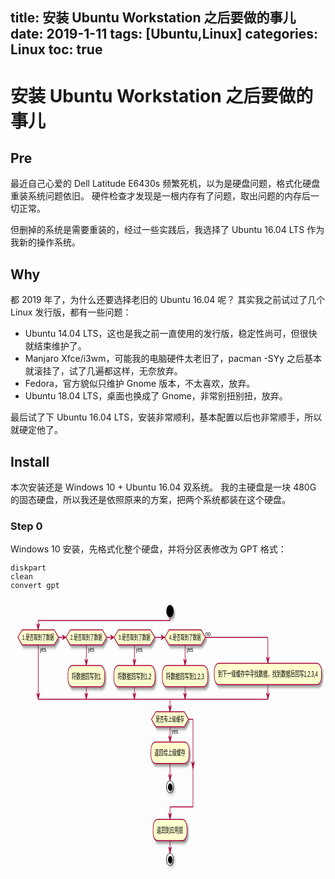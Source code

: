title: 安装 Ubuntu Workstation 之后要做的事儿
date: 2019-1-11
tags: [Ubuntu,Linux]
categories: Linux
toc: true
---

# 安装 Ubuntu Workstation 之后要做的事儿

## Pre

最近自己心爱的 Dell Latitude E6430s 频繁死机，以为是硬盘问题，格式化硬盘重装系统问题依旧。
硬件检查才发现是一根内存有了问题，取出问题的内存后一切正常。

但删掉的系统是需要重装的，经过一些实践后，我选择了 Ubuntu 16.04 LTS 作为我新的操作系统。

## Why

都 2019 年了，为什么还要选择老旧的 Ubuntu 16.04 呢？
其实我之前试过了几个 Linux 发行版，都有一些问题：
- Ubuntu 14.04 LTS，这也是我之前一直使用的发行版，稳定性尚可，但很快就结束维护了。
- Manjaro Xfce/i3wm，可能我的电脑硬件太老旧了，pacman -SYy 之后基本就滚挂了，试了几遍都这样，无奈放弃。
- Fedora，官方貌似只维护 Gnome 版本，不太喜欢，放弃。
- Ubuntu 18.04 LTS，桌面也换成了 Gnome，非常别扭别扭，放弃。

最后试了下 Ubuntu 16.04 LTS，安装非常顺利，基本配置以后也非常顺手，所以就硬定他了。

## Install

本次安装还是 Windows 10 + Ubuntu 16.04 双系统。
我的主硬盘是一块 480G 的固态硬盘，所以我还是依照原来的方案，把两个系统都装在这个硬盘。

### Step 0

Windows 10 安装，先格式化整个硬盘，并将分区表修改为 GPT 格式：
```
diskpart
clean
convert gpt
```

<!--?xml version="1.0" encoding="UTF-8" standalone="no"?--><svg xmlns="http://www.w3.org/2000/svg" xlink="http://www.w3.org/1999/xlink" contentscripttype="application/ecmascript" contentstyletype="text/css" height="438px" preserveAspectRatio="none" style="width:858px;height:438px;" version="1.1" viewBox="0 0 858 438" width="858px" zoomAndPan="magnify"><defs><filter height="300%" id="fxoswz7k1hita" width="300%" x="-1" y="-1"><feGaussianBlur result="blurOut" stdDeviation="2.0"></feGaussianBlur><feColorMatrix in="blurOut" result="blurOut2" type="matrix" values="0 0 0 0 0 0 0 0 0 0 0 0 0 0 0 0 0 0 .4 0"></feColorMatrix><feOffset dx="4.0" dy="4.0" in="blurOut2" result="blurOut3"></feOffset><feBlend in="SourceGraphic" in2="blurOut3" mode="normal"></feBlend></filter></defs><g><ellipse cx="434.5" cy="20" fill="#000000" filter="url(#fxoswz7k1hita)" rx="10" ry="10" style="stroke: none; stroke-width: 1.0;"></ellipse><polygon fill="#FEFECE" filter="url(#fxoswz7k1hita)" points="32,50,119,50,131,62,119,74,32,74,20,62,32,50" style="stroke: #A80036; stroke-width: 1.5;"></polygon><text fill="#000000" font-family="sans-serif" font-size="11" lengthAdjust="spacingAndGlyphs" textLength="18" x="79.5" y="84.6348">yes</text><text fill="#000000" font-family="sans-serif" font-size="11" lengthAdjust="spacingAndGlyphs" textLength="87" x="32" y="66.1572">1.是否取到了数据</text><polygon fill="#FEFECE" filter="url(#fxoswz7k1hita)" points="163,50,250,50,262,62,250,74,163,74,151,62,163,50" style="stroke: #A80036; stroke-width: 1.5;"></polygon><text fill="#000000" font-family="sans-serif" font-size="11" lengthAdjust="spacingAndGlyphs" textLength="18" x="210.5" y="84.6348">yes</text><text fill="#000000" font-family="sans-serif" font-size="11" lengthAdjust="spacingAndGlyphs" textLength="87" x="163" y="66.1572">2.是否取到了数据</text><rect fill="#FEFECE" filter="url(#fxoswz7k1hita)" height="34.1328" rx="12.5" ry="12.5" style="stroke: #A80036; stroke-width: 1.5;" width="100" x="156.5" y="106.9551"></rect><text fill="#000000" font-family="sans-serif" font-size="12" lengthAdjust="spacingAndGlyphs" textLength="80" x="166.5" y="128.5566">将数据回写到1</text><polygon fill="#FEFECE" filter="url(#fxoswz7k1hita)" points="294,50,381,50,393,62,381,74,294,74,282,62,294,50" style="stroke: #A80036; stroke-width: 1.5;"></polygon><text fill="#000000" font-family="sans-serif" font-size="11" lengthAdjust="spacingAndGlyphs" textLength="18" x="341.5" y="84.6348">yes</text><text fill="#000000" font-family="sans-serif" font-size="11" lengthAdjust="spacingAndGlyphs" textLength="87" x="294" y="66.1572">3.是否取到了数据</text><rect fill="#FEFECE" filter="url(#fxoswz7k1hita)" height="34.1328" rx="12.5" ry="12.5" style="stroke: #A80036; stroke-width: 1.5;" width="112" x="281.5" y="106.9551"></rect><text fill="#000000" font-family="sans-serif" font-size="12" lengthAdjust="spacingAndGlyphs" textLength="92" x="291.5" y="128.5566">将数据回写到1,2</text><polygon fill="#FEFECE" filter="url(#fxoswz7k1hita)" points="432,50,519,50,531,62,519,74,432,74,420,62,432,50" style="stroke: #A80036; stroke-width: 1.5;"></polygon><text fill="#000000" font-family="sans-serif" font-size="11" lengthAdjust="spacingAndGlyphs" textLength="18" x="479.5" y="84.6348">yes</text><text fill="#000000" font-family="sans-serif" font-size="11" lengthAdjust="spacingAndGlyphs" textLength="87" x="432" y="66.1572">4.是否取到了数据</text><text fill="#000000" font-family="sans-serif" font-size="11" lengthAdjust="spacingAndGlyphs" textLength="14" x="531" y="59.6797">no</text><rect fill="#FEFECE" filter="url(#fxoswz7k1hita)" height="34.1328" rx="12.5" ry="12.5" style="stroke: #A80036; stroke-width: 1.5;" width="124" x="413.5" y="106.9551"></rect><text fill="#000000" font-family="sans-serif" font-size="12" lengthAdjust="spacingAndGlyphs" textLength="104" x="423.5" y="128.5566">将数据回写到1,2,3</text><rect fill="#FEFECE" filter="url(#fxoswz7k1hita)" height="34.1328" rx="12.5" ry="12.5" style="stroke: #A80036; stroke-width: 1.5;" width="292" x="555" y="103.4775"></rect><text fill="#000000" font-family="sans-serif" font-size="12" lengthAdjust="spacingAndGlyphs" textLength="272" x="565" y="125.0791">到下一级缓存中寻找数据，找到数据后回写1,2,3,4</text><rect fill="#FEFECE" filter="url(#fxoswz7k1hita)" height="34.1328" rx="12.5" ry="12.5" style="stroke: #A80036; stroke-width: 1.5;" width="104" x="382.5" y="229.5654"></rect><text fill="#000000" font-family="sans-serif" font-size="12" lengthAdjust="spacingAndGlyphs" textLength="84" x="392.5" y="251.167">返回给上级缓存</text><ellipse cx="434.5" cy="301.1318" fill="none" filter="url(#fxoswz7k1hita)" rx="10" ry="10" style="stroke: #000000; stroke-width: 1.0;"></ellipse><ellipse cx="435" cy="301.6318" fill="#000000" filter="url(#fxoswz7k1hita)" rx="6" ry="6" style="stroke: none; stroke-width: 1.0;"></ellipse><polygon fill="#FEFECE" filter="url(#fxoswz7k1hita)" points="396,181.0879,473,181.0879,485,193.0879,473,205.0879,396,205.0879,384,193.0879,396,181.0879" style="stroke: #A80036; stroke-width: 1.5;"></polygon><text fill="#000000" font-family="sans-serif" font-size="11" lengthAdjust="spacingAndGlyphs" textLength="18" x="438.5" y="215.7227">yes</text><text fill="#000000" font-family="sans-serif" font-size="11" lengthAdjust="spacingAndGlyphs" textLength="77" x="396" y="197.2451">是否有上级缓存</text><rect fill="#FEFECE" filter="url(#fxoswz7k1hita)" height="34.1328" rx="12.5" ry="12.5" style="stroke: #A80036; stroke-width: 1.5;" width="92" x="388.5" y="353.1318"></rect><text fill="#000000" font-family="sans-serif" font-size="12" lengthAdjust="spacingAndGlyphs" textLength="72" x="398.5" y="374.7334">返回到应用层</text><ellipse cx="434.5" cy="417.2646" fill="none" filter="url(#fxoswz7k1hita)" rx="10" ry="10" style="stroke: #000000; stroke-width: 1.0;"></ellipse><ellipse cx="435" cy="417.7646" fill="#000000" filter="url(#fxoswz7k1hita)" rx="6" ry="6" style="stroke: none; stroke-width: 1.0;"></ellipse><line style="stroke: #A80036; stroke-width: 1.5;" x1="75.5" x2="75.5" y1="74" y2="161.0879"></line><polygon fill="#A80036" points="71.5,151.0879,75.5,161.0879,79.5,151.0879,75.5,155.0879" style="stroke: #A80036; stroke-width: 1.0;"></polygon><line style="stroke: #A80036; stroke-width: 1.5;" x1="206.5" x2="206.5" y1="74" y2="106.9551"></line><polygon fill="#A80036" points="202.5,96.9551,206.5,106.9551,210.5,96.9551,206.5,100.9551" style="stroke: #A80036; stroke-width: 1.0;"></polygon><line style="stroke: #A80036; stroke-width: 1.5;" x1="206.5" x2="206.5" y1="141.0879" y2="161.0879"></line><polygon fill="#A80036" points="202.5,151.0879,206.5,161.0879,210.5,151.0879,206.5,155.0879" style="stroke: #A80036; stroke-width: 1.0;"></polygon><line style="stroke: #A80036; stroke-width: 1.5;" x1="337.5" x2="337.5" y1="74" y2="106.9551"></line><polygon fill="#A80036" points="333.5,96.9551,337.5,106.9551,341.5,96.9551,337.5,100.9551" style="stroke: #A80036; stroke-width: 1.0;"></polygon><line style="stroke: #A80036; stroke-width: 1.5;" x1="337.5" x2="337.5" y1="141.0879" y2="161.0879"></line><polygon fill="#A80036" points="333.5,151.0879,337.5,161.0879,341.5,151.0879,337.5,155.0879" style="stroke: #A80036; stroke-width: 1.0;"></polygon><line style="stroke: #A80036; stroke-width: 1.5;" x1="475.5" x2="475.5" y1="74" y2="106.9551"></line><polygon fill="#A80036" points="471.5,96.9551,475.5,106.9551,479.5,96.9551,475.5,100.9551" style="stroke: #A80036; stroke-width: 1.0;"></polygon><line style="stroke: #A80036; stroke-width: 1.5;" x1="475.5" x2="475.5" y1="141.0879" y2="161.0879"></line><polygon fill="#A80036" points="471.5,151.0879,475.5,161.0879,479.5,151.0879,475.5,155.0879" style="stroke: #A80036; stroke-width: 1.0;"></polygon><line style="stroke: #A80036; stroke-width: 1.5;" x1="131" x2="151" y1="62" y2="62"></line><polygon fill="#A80036" points="141,58,151,62,141,66,145,62" style="stroke: #A80036; stroke-width: 1.0;"></polygon><line style="stroke: #A80036; stroke-width: 1.5;" x1="262" x2="282" y1="62" y2="62"></line><polygon fill="#A80036" points="272,58,282,62,272,66,276,62" style="stroke: #A80036; stroke-width: 1.0;"></polygon><line style="stroke: #A80036; stroke-width: 1.5;" x1="393" x2="420" y1="62" y2="62"></line><polygon fill="#A80036" points="410,58,420,62,410,66,414,62" style="stroke: #A80036; stroke-width: 1.0;"></polygon><line style="stroke: #A80036; stroke-width: 1.5;" x1="434.5" x2="434.5" y1="30" y2="35"></line><line style="stroke: #A80036; stroke-width:1.5;" x1="434.5" x2="75.5" y1="35" y2="35"></line><line style="stroke: #A80036; stroke-width: 1.5;" x1="75.5" x2="75.5" y1="35" y2="50"></line><polygon fill="#A80036" points="71.5,40,75.5,50,79.5,40,75.5,44" style="stroke: #A80036; stroke-width: 1.0;"></polygon><line style="stroke: #A80036; stroke-width: 1.5;" x1="531" x2="701" y1="62" y2="62"></line><line style="stroke: #A80036; stroke-width: 1.5;" x1="701" x2="701" y1="62" y2="103.4775"></line><polygon fill="#A80036" points="697,93.4775,701,103.4775,705,93.4775,701,97.4775" style="stroke: #A80036; stroke-width: 1.0;"></polygon><line style="stroke: #A80036; stroke-width: 1.5;" x1="701" x2="701" y1="137.6104" y2="161.0879"></line><polygon fill="#A80036" points="697,151.0879,701,161.0879,705,151.0879,701,155.0879" style="stroke: #A80036; stroke-width: 1.0;"></polygon><line style="stroke: #A80036; stroke-width: 1.5;" x1="75.5" x2="701" y1="161.0879" y2="161.0879"></line><line style="stroke: #A80036; stroke-width: 1.5;" x1="434.5" x2="434.5" y1="263.6982" y2="291.1318"></line><polygon fill="#A80036" points="430.5,281.1318,434.5,291.1318,438.5,281.1318,434.5,285.1318" style="stroke: #A80036; stroke-width: 1.0;"></polygon><line style="stroke: #A80036; stroke-width: 1.5;" x1="434.5" x2="434.5" y1="205.0879" y2="229.5654"></line><polygon fill="#A80036" points="430.5,219.5654,434.5,229.5654,438.5,219.5654,434.5,223.5654" style="stroke: #A80036; stroke-width: 1.0;"></polygon><line style="stroke: #A80036; stroke-width: 1.5;" x1="485" x2="497" y1="193.0879" y2="193.0879"></line><polygon fill="#A80036" points="493,261.1318,497,271.1318,501,261.1318,497,265.1318" style="stroke: #A80036; stroke-width: 1.5;"></polygon><line style="stroke: #A80036; stroke-width: 1.5;" x1="497" x2="497" y1="193.0879" y2="333.1318"></line><line style="stroke: #A80036; stroke-width: 1.5;" x1="497" x2="434.5" y1="333.1318" y2="333.1318"></line><line style="stroke: #A80036; stroke-width: 1.5;" x1="434.5" x2="434.5" y1="333.1318" y2="353.1318"></line><polygon fill="#A80036" points="430.5,343.1318,434.5,353.1318,438.5,343.1318,434.5,347.1318" style="stroke: #A80036; stroke-width: 1.0;"></polygon><line style="stroke: #A80036; stroke-width: 1.5;" x1="434.5" x2="434.5" y1="161.0879" y2="181.0879"></line><polygon fill="#A80036" points="430.5,171.0879,434.5,181.0879,438.5,171.0879,434.5,175.0879" style="stroke: #A80036; stroke-width: 1.0;"></polygon><line style="stroke: #A80036; stroke-width: 1.5;" x1="434.5" x2="434.5" y1="387.2646" y2="407.2646"></line><polygon fill="#A80036" points="430.5,397.2646,434.5,407.2646,438.5,397.2646,434.5,401.2646" style="stroke: #A80036; stroke-width: 1.0;"></polygon><!--
@startuml
start
if (1.是否取到了数据) then (yes)
elseif (2.是否取到了数据) then (yes)
  :将数据回写到1;
elseif (3.是否取到了数据) then (yes)
  :将数据回写到1,2;
elseif (4.是否取到了数据) then (yes)
  :将数据回写到1,2,3;
else (no)
  :到下一级缓存中寻找数据，找到数据后回写1,2,3,4;
endif
if (是否有上级缓存) then (yes)
  :返回给上级缓存;
  stop
endif
:返回到应用层;
stop
@enduml

PlantUML version 1.2018.11(Sun Sep 23 00:43:53 CST 2018)
(GPL source distribution)
Java Runtime: Java(TM) SE Runtime Environment
JVM: Java HotSpot(TM) 64-Bit Server VM
Java Version: 1.8.0_181-b13
Operating System: Mac OS X
OS Version: 10.13.6
Default Encoding: US-ASCII
Language: zh
Country: CN
--></g></svg>

然后分出 200G 给 Windows 10，Windows 安装程序会自动再分出三个小分区，我们只需要关注其中 100M 的那个 EFI 分区，此分区的文件系统是 FAT32，应该非常好辨认。

### Step 1

Windows 10 顺利安装完成，用 xxx 把 Ubuntu 的 ISO 文件写入U盘。
然后重启进入 Ubuntu Live 系统。

选择安装。
手动分区。
分出一个 EXT4 文件系统的分区，大小是 12G，分区类型是 `SWAP`（事实上就是虚拟内存）。
剩下的 250G 再分出一个 EXT4 的分区，没有分区类型，此分区直接挂载到 `/`（根目录）。
然后最下方的启动磁盘直接选择整个固态硬盘（我这边好像是 SDA ）

确认安装，应该没问题了。

## Init

### 修改 home 目录下的文件夹目录为英文

``` bash
export LANG=en_US
xdg-user-dirs-gtk-update

# 此时会弹出弹框，确认即可
# 再把语言设回来
export LANG=zh_CN
```
### Softwares

以下软件手动寻找 deb 安装文件，使用 dpkg 安装即可
VS Code
Chrome
S1h1a1d1o1w1s1o1c1k1s1-QT5
Nutcloud
网易云音乐

### Sogoupingying
官网下载 deb 格式的安装包
``` bash
sudo dpkg -i sogoupinyin_2.2.0.0108_amd64.deb
sudo apt-get -f install # 解决依赖冲突问题
```

### 删掉亚马逊
``` bash
sudo apt-get remove unity-webapps-common
```

## 美化命令行
以下步骤按对应的说明安装即可
安装 oh-my-zsh
安装 ZSH 主题 https://github.com/bhilburn/powerlevel9k
安装 Powerline 字体 https://github.com/powerline/fonts 直接 clone 代码库，install 完事儿

### 安装几个 ZSH 插件
自行安装
zsh-autosuggestions
zsh-syntax-highlighting


## 安装必备开发工具
安装 `n` && `node`
k-vim https://github.com/wklken/k-vim

安装 `golang`
https://xhinliang.win/2018/10/30/2018/nsq/nsq-part1-set-up-env/

安装 Oracle JDK 11
https://www.oracle.com/technetwork/java/javase/downloads/jdk11-downloads-5066655.html

### 设置 Golang 的安装目录
export GOROOT="$HOME/cli-utils/golang/go"
export PATH="$GOROOT/bin:$PATH"

### 设置 GOPATH
export GOPATH="$HOME/go"
export PATH="$GOPATH/bin:$PATH"

### Java
export JAVA_HOME="/usr/lib/jvm/jdk-11.0.1"
export JRE_HOME="$JAVA_HOME/jre"
export CLASSPATH=".:$JAVA_HOME/lib:$JRE_HOME/lib:$CLASSPATH"
export PATH="$JAVA_HOME/bin:$JRE_HOME/bin:$PATH"

### 配置小飞机
地址忽略

小飞机的本地代理可以直接使用 HTTP 形式，所以可以直接用 HTTP 代理暴露出来，然后使用
`google-chrome --proxy-server="http://localhost:1080"`
这个命令给 chrome 配置 proxy 并启动，然后登录原来的账号，就可以安装上各种插件，包括 SwitchyOmega

安装 proxychains 并配置
``` bash
sudo apt install proxychains
sudo vim /etc/proxychains.conf
```

### autojump
https://github.com/wting/autojump

``` bash
git clone git://github.com/wting/autojump.git
cd autojump
./install.py
```

.zshrc 加上 plugin，并加上 autojump 提示的那两行
``` bash
plugins=(
  git
  zsh-autosuggestions
  zsh-syntax-highlighting
  # ...
  autojump
)

# autojump
[[ -s /home/xhinliang/.autojump/etc/profile.d/autojump.sh ]] && source /home/xhinliang/.autojump/etc/profile.d/autojump.sh
autoload -U compinit && compinit -u
```

### 配置舒适的日志记录环境
我习惯使用 VSCode + 坚果云 + Markdown 记日志。
但默认的 Markdown 不支持 PlantUML 的绘制，我们加上插件让他更完美些。
1. 在 VSCode 中安装 markdown preview enhanced 插件
2. `sudo apt-get install graphviz`
3. 下载 plantuml.jar 放到$HOME/cli-utils/jars文件夹并配置 .shrc_software
``` bash
export PLANTUML_JAR="$HOME/cli-utils/jars"
export PATH="$JAVA_HOME/bin:$PLANTUML_JAR:$PATH"
```
4. 安装图床上传工具 [fu](https://github.com/klesh/fu)
```
tar 包编译失败了
源代码编译成功，但是运行失败。。
```
